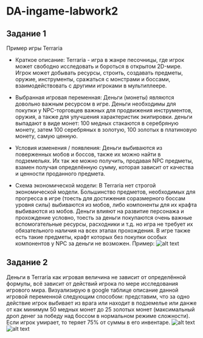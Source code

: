 # DA-ingame-labwork2

## Задание 1
Пример игры Terraria
- Краткое описание: Terraria - игра в жанре песочницы, где игрок может свободно исследовать и бороться в открытом 2D-мире. Игрок может добывать ресурсы, строить, создавать предметы, оружие, инструменты, сражаться с монстрами и боссами, взаимодействовать с другими игроками в мультиплеере.

- Выбранная игровая переменная:
  Деньги (монеты) являются довольно важным ресурсом в игре. Деньги необходимы для покупки у NPC-торговцев важных для продвижения инструментов, оружия, а также для улучшения характеристик экипировки. деньги выпадают в виде монет: 100 медных стакаются в серебряную монету, затем 100 серебряных в золотую, 100 золотых в платиновую монету, самую ценную.
  
- Условия изменения / появления:
  Деньги выбиваются из поверженных мобов и боссов, также их можно найти в подземельях. Их так же можно получить, продавая NPC предметы, взамен получая определённую сумму, которая зависит от качества и ценности проданного предмета.

- Схема экономической модели:
  В Terraria нет строгой экономической модели. Большинство предметов, необходимых для прогресса в игре (тоесть для достижения соразмерного боссам уровня силы) выбиваются из мобов, либо компоненты для их крафта выбиваются из мобов. Деньги влияют на развитие персонажа и прохождение условно, тоесть за деньги покупаются очень важные вспомогательные ресурсы, расходники и т.д. но игра не требует их обязательного наличия на всех этапах прохождения. В игре также есть такие предметы, крафт которых без покупки особых компонентов у NPC за деньги не возможен.
Пример:
![alt text](https://github.com/nosova666/DA-ingame-labwork2/blob/main/%D1%81%D1%85%D0%B5%D0%BC%D0%BA%D0%B0.jpg)
  
## Задание 2
Деньги в Terraria как игровая величина не зависит от определённой формулы, всё зависит от действий игрока по мере исследования игрового мира. Визуализирую в google таблице описание данной игровой переменной следующим способом: представим, что за одно действие игрок выбивает из врага или находит в подземелье или данже от как минимум 50 медных монет до 25 золотых монет (максимальный дроп денег за победу над боссом в нормальном режиме сложности). Если игрок умирает, то теряет 75% от суммы в его инвентаре.
![alt text](https://github.com/nosova666/DA-ingame-labwork2/blob/main/screenshot%201.png)
![alt text](https://github.com/nosova666/DA-ingame-labwork2/blob/main/screenshot%202.png)


